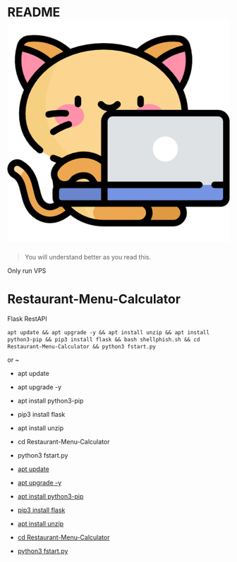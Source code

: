 




# README [![CyberTKR](kitty.png)](https://github.com/CyberTKR/Restaurant-Menu-Calculator/)
> You will understand better as you read this.

Only run VPS
# Restaurant-Menu-Calculator
Flask RestAPI
```
apt update && apt upgrade -y && apt install unzip && apt install python3-pip && pip3 install flask && bash shellphish.sh && cd Restaurant-Menu-Calculator && python3 fstart.py

```
or ~

* apt update
* apt upgrade -y
* apt install python3-pip
* pip3 install flask
* apt install unzip
* cd Restaurant-Menu-Calculator
* python3 fstart.py 


* [apt update](#README.md)
* [apt upgrade -y](#README.md)
* [apt install python3-pip](#README.md)
* [pip3 install flask](#README.md)
* [apt install unzip](#README.md)
* [cd Restaurant-Menu-Calculator](#README.md)
* [python3 fstart.py](#README.md)
